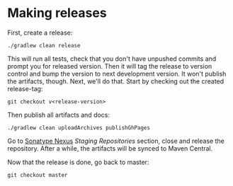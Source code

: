 # Making releases

First, create a release:

    ./gradlew clean release

This will run all tests, check that you don't have unpushed commits and prompt you for released version. 
Then it will tag the release to version control and bump the version to next development version.
It won't publish the artifacts, though. Next, we'll do that. Start by checking out the created release-tag:

    git checkout v<release-version>

Then publish all artifacts and docs:

    ./gradlew clean uploadArchives publishGhPages

Go to [Sonatype Nexus](https://oss.sonatype.org/) _Staging Repositories_ section, close and release the repository.
After a while, the artifacts will be synced to Maven Central.

Now that the release is done, go back to master:

    git checkout master
